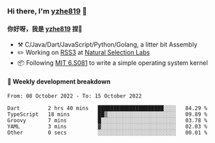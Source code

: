### Hi there, I'm [yzhe819](https://github.com/yzhe819) 👋

#### 你好呀，我是 [yzhe819](https://github.com/yzhe819) 捏👋

- :hammer_and_pick: C/Java/Dart/JavaScript/Python/Golang, a litter bit Assembly
- :pencil2: Working on [RSS3](https://github.com/NaturalSelectionLabs/RSS3) at [Natural Selection Labs](https://github.com/NaturalSelectionLabs)
- 📦 Following [MIT 6.S081](https://pdos.csail.mit.edu/6.S081/2020/) to write a simple operating system kernel



#### 📝 Weekly development breakdown

<!--START_SECTION:waka-->

```text
From: 08 October 2022 - To: 15 October 2022

Dart         2 hrs 40 mins   █████████████████████░░░░   84.29 %
TypeScript   18 mins         ██▒░░░░░░░░░░░░░░░░░░░░░░   09.89 %
Groovy       7 mins          █░░░░░░░░░░░░░░░░░░░░░░░░   03.78 %
YAML         3 mins          ▓░░░░░░░░░░░░░░░░░░░░░░░░   02.03 %
Other        0 secs          ░░░░░░░░░░░░░░░░░░░░░░░░░   00.01 %
```

<!--END_SECTION:waka-->



